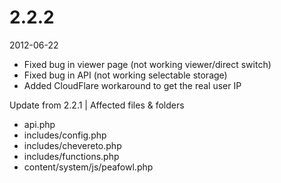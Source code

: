 # 2.2.2

2012-06-22

- Fixed bug in viewer page (not working viewer/direct switch)
- Fixed bug in API (not working selectable storage)
- Added CloudFlare workaround to get the real user IP

Update from 2.2.1 | Affected files & folders

- api.php
- includes/config.php
- includes/chevereto.php
- includes/functions.php
- content/system/js/peafowl.php

